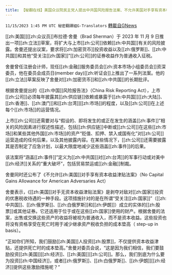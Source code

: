 ```yaml
---
title: 【秘翻在线】美国众议院民主党人提出中共国风险报告法案、不允许美国对手享有资本收益津贴法案
---
```

`11/15/2023 1:45 PM UTC 秘密翻譯組G-Translators` [轉載自GNews](https://gnews.org/articles/1979603)

[[zh:美国]][[zh:众议员]]布拉德·舍曼（Brad Sherman）于 2023 年 11 月 9 日推出一项[[zh:立法]]草案，将扩大与上市[[zh:公司]]依赖[[zh:中共国]]有关的风险披露。舍曼还提出议案，要求将[[zh:加密货币]]投资收益以及[[zh:俄罗斯]]、[[zh:中共国]]和其他“受关注[[zh:国家]]”[[zh:公司]]的证券收益作为普通收入征税。

  

舍曼曾任注册会计师，现任[[zh:金融]]服务委员会[[zh:资本市场小组委员会]]资深委员，他在委员会成员日(member day)[[zh:听证会]]上推出了一系列法案。他的[[zh:立法]]草案反映了舍曼对[[zh:加密货币]]和[[zh:中共国]]的长期批评。

  

根据舍曼提出的《[[zh:中国]]风险报告法》（China Risk Reporting Act），上市[[zh:公司]]必须每年披露其[[zh:供应链]]依赖或暴露于[[zh:中共国]][[zh:大陆]]、[[zh:香港]]、[[zh:澳门]]和[[zh:台湾]][[zh:市场]]的程度，以及[[zh:公司]]在上述每个[[zh:市场]]的运营情况。

  

上市[[zh:公司]]还需要对与“假设的、即将发生的或正在发生的涵盖[[zh:事件]]”相关的风险因素进行叙述性描述，包括[[zh:供应链]]中断或[[zh:公司]]在这些[[zh:市场]]和某些其他外国[[zh:市场]]的资产“贬值、扣押、禁入或国有化”对[[zh:公司]]运营造成的任何后果，以及其他披露内容。在某些情况下，[[zh:公司]]还需要披露其是否制定了应急计划，以最大限度地减少这些涵盖[[zh:事件]]的后果。

  

该法案将“涵盖[[zh:事件]]”定义为[[zh:中共国]]对[[zh:台湾]]的军事行动或对美中[[zh:经济]]关系的“重大破坏”，包括贸易禁运或[[zh:金融]]制裁。

  

舍曼同时还公布了《不允许[[zh:美国]]对手享有资本收益津贴法案》（No Capital Gains Allowance for American Adversaries Act）

舍曼表示，《[[zh:美国]]对手无资本收益津贴法案》是剥夺对敌对[[zh:国家]]投资的优惠税收待遇的一种手段。这项措施针对的是在所谓“受关注[[zh:国家]]”（[[zh:中共国]]、[[zh:俄罗斯]]、[[zh:白俄罗斯]]和[[zh:伊朗]]）成立的实体的[[zh:股票]]或其他证券。它还适用于位于或在这些[[zh:国家]]使用的财产。根据舍曼的法案，出售或交换这些资产的收益将被视为普通收入，而不是资本收益。这些投资也将没有资格享受在死亡时用于减少继承资产税收负担的成本垫高（ step-up in basis）。

  
“正如你们所知，我们鼓励[[zh:美国]]人投资[[zh:股票]]，不仅提供资本收益津贴，还提供死亡时的成本垫高。”舍曼对委员会说，“这是因为我们相信，我们要鼓励投资[[zh:美国]][[zh:经济]]、[[zh:美国]][[zh:公司]]。那么，我们到底为什么要为投资[[zh:中国经济]]，或者[[zh:俄罗斯]]、[[zh:白俄罗斯]]、[[zh:伊朗]][[zh:经济]]提供这些激励措施呢？”

